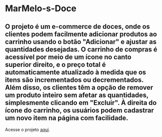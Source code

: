 # MarMelo-s-Doce

## O projeto é um e-commerce de doces, onde os clientes podem facilmente adicionar produtos ao carrinho usando o botão "Adicionar" e ajustar as quantidades desejadas. O carrinho de compras é acessível por meio de um ícone no canto superior direito, e o preço total é automaticamente atualizado à medida que os itens são incrementados ou decrementados. Além disso, os clientes têm a opção de remover um produto inteiro sem afetar as quantidades, simplesmente clicando em "Excluir". À direita do ícone do carrinho, os usuários podem cadastrar um novo item na página com facilidade.

Acesse o projeto [aqui](https://guileless-muffin-c8a70f.netlify.app).
